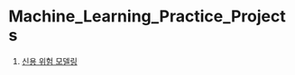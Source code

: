 # Machine_Learning_Practice_Projects

1. [신용 위험 모델링](https://github.com/Hinterhalter/Machine_Learning_Practice_Projects/blob/master/%EC%8B%A0%EC%9A%A9_%EC%9C%84%ED%97%98_%EB%AA%A8%EB%8D%B8%EB%A7%81.ipynb)
